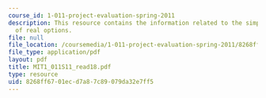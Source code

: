 ```yaml
---
course_id: 1-011-project-evaluation-spring-2011
description: This resource contains the information related to the simple illustrations
  of real options.
file: null
file_location: /coursemedia/1-011-project-evaluation-spring-2011/8268ff6701ecd7a87c89079da32e7ff5_MIT1_011S11_read18.pdf
file_type: application/pdf
layout: pdf
title: MIT1_011S11_read18.pdf
type: resource
uid: 8268ff67-01ec-d7a8-7c89-079da32e7ff5
---
```

